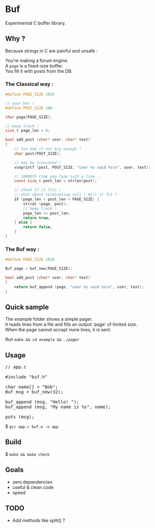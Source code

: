 # Buf
Experimental C buffer library.  

## Why ?

Because strings in C are painful and unsafe :  

You're making a forum engine.  
A `page` is a fixed-size buffer.  
You fill it with posts from the DB.  

### The Classical way :

```C
#define PAGE_SIZE 1024

// your bet !
#define POST_SIZE 100

char page[PAGE_SIZE];

// keep track !
size_t page_len = 0;

bool add_post (char* user, char* text) 
{
    // too bad if not big enough !
    char post[POST_SIZE];  

    // may be truncated !
    vsnprintf (post, POST_SIZE, "user %s said %s\n", user, text);

    // 10000th time you type such a line...
    const size_t post_len = strlen(post);

    // check if it fits !
    // what about terminating null ? Will it fit ?
    if (page_len + post_len < PAGE_SIZE) {    
        strcat (page, post); 
        // keep track !
        page_len += post_len;
        return true;
    } else {
        return false;
    } 
}
```

### The **Buf** way :

```C
#define PAGE_SIZE 1024

Buf page = buf_new(PAGE_SIZE);

bool add_post (char* user, char* text) 
{
    return buf_append (page, "user %s said %s\n", user, text);
}
```

## Quick sample

The *example* folder shows a simple pager.  
It reads lines from a file and fills an output 'page' of limited size.  
When the page cannot accept more lines, it is sent.  

Run `make && cd example && ./pager`

## Usage

<pre>
// app.c

#include "buf.h"

char name[] = "Bob";
Buf msg = buf_new(32);

buf_append (msg, "Hello! ");
buf_append (msg, "My name is %s", name);

puts (msg);
</pre>

$ `gcc app.c buf.o -o app`

## Build

$ `make && make check`

## Goals

* zero dependencies
* useful & clean code
* speed

## TODO
* Add methods like split() ?